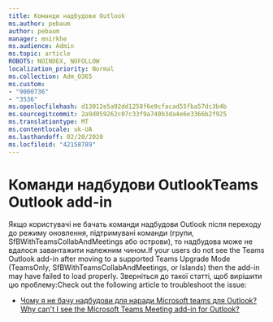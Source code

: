 ```yaml
---
title: Команди надбудови Outlook
ms.author: pebaum
author: pebaum
manager: mnirkhe
ms.audience: Admin
ms.topic: article
ROBOTS: NOINDEX, NOFOLLOW
localization_priority: Normal
ms.collection: Adm_O365
ms.custom:
- "9000736"
- "3536"
ms.openlocfilehash: d13012e5a92dd1258f6e9cfacad55fba57dc3b4b
ms.sourcegitcommit: 2a9d059262c07c33f9a740b3da4e6e3366b2f925
ms.translationtype: MT
ms.contentlocale: uk-UA
ms.lasthandoff: 02/20/2020
ms.locfileid: "42158789"
---
```

# <a name="teams-outlook-add-in"></a><span data-ttu-id="6811f-102">Команди надбудови Outlook</span><span class="sxs-lookup"><span data-stu-id="6811f-102">Teams Outlook add-in</span></span>

<span data-ttu-id="6811f-103">Якщо користувачі не бачать команди надбудови Outlook після переходу до режиму оновлення, підтримувані команди (групи, SfBWithTeamsCollabAndMeetings або острови), то надбудова може не вдалося завантажити належним чином.</span><span class="sxs-lookup"><span data-stu-id="6811f-103">If your users do not see the Teams Outlook add-in after moving to a supported Teams Upgrade Mode (TeamsOnly, SfBWithTeamsCollabAndMeetings, or Islands) then the add-in may have failed to load properly.</span></span>  <span data-ttu-id="6811f-104">Зверніться до такої статті, щоб вирішити цю проблему:</span><span class="sxs-lookup"><span data-stu-id="6811f-104">Check out the following article to troubleshoot the issue:</span></span> 

- [<span data-ttu-id="6811f-105">Чому я не бачу надбудови для наради Microsoft teams для Outlook?</span><span class="sxs-lookup"><span data-stu-id="6811f-105">Why can't I see the Microsoft Teams Meeting add-in for Outlook?</span></span>](https://techcommunity.microsoft.com/t5/microsoft-teams-blog/why-can-t-i-see-the-microsoft-teams-meeting-add-in-for-outlook/ba-p/174630) 